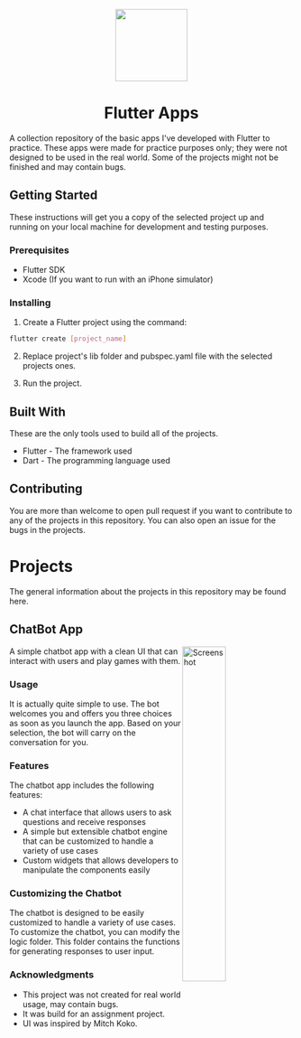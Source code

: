 <p align="center">
<img src="https://user-images.githubusercontent.com/37070272/219638474-f7ac2a87-8b4e-4e9c-a916-818b539f2d9f.png" width="128" height="128"/>
<p>
<h1 align="center">
Flutter Apps
</h1>

A collection repository of the basic apps I've developed with Flutter to practice. These apps were made for practice purposes only; they were not designed to be used in the real world. Some of the projects might not be finished and may contain bugs.

## Getting Started

These instructions will get you a copy of the selected project up and running on your local machine for development and testing purposes.

### Prerequisites

- Flutter SDK
- Xcode (If you want to run with an iPhone simulator)

### Installing

1. Create a Flutter project using the command:
```bash
flutter create [project_name]
```
2. Replace project's lib folder and pubspec.yaml file with the selected projects ones.

3. Run the project.

## Built With

These are the only tools used to build all of the projects.

- Flutter - The framework used
- Dart - The programming language used

## Contributing

You are more than welcome to open pull request if you want to contribute to any of the projects in this repository. You can also open an issue for the bugs in the projects.

# Projects
The general information about the projects in this repository may be found here.

## ChatBot App 

<img
  src="https://user-images.githubusercontent.com/37070272/220717201-612f6ba2-3f18-49ff-9f49-beba5535e058.png"
  width=39%
  alt="Screenshot"
  align="right"
/>

A simple chatbot app with a clean UI that can interact with users and play games with them.

### Usage
It is actually quite simple to use. The bot welcomes you and offers you three choices as soon as you launch the app. Based on your selection, the bot will carry on the conversation for you.

### Features

The chatbot app includes the following features:

- A chat interface that allows users to ask questions and receive responses
- A simple but extensible chatbot engine that can be customized to handle a variety of use cases
- Custom widgets that allows developers to manipulate the components easily

### Customizing the Chatbot

The chatbot is designed to be easily customized to handle a variety of use cases. To customize the chatbot, you can modify the logic folder. This folder contains the functions for generating responses to user input.


### Acknowledgments

- This project was not created for real world usage, may contain bugs.
-  It was build for an assignment project.
- UI was inspired by Mitch Koko.
